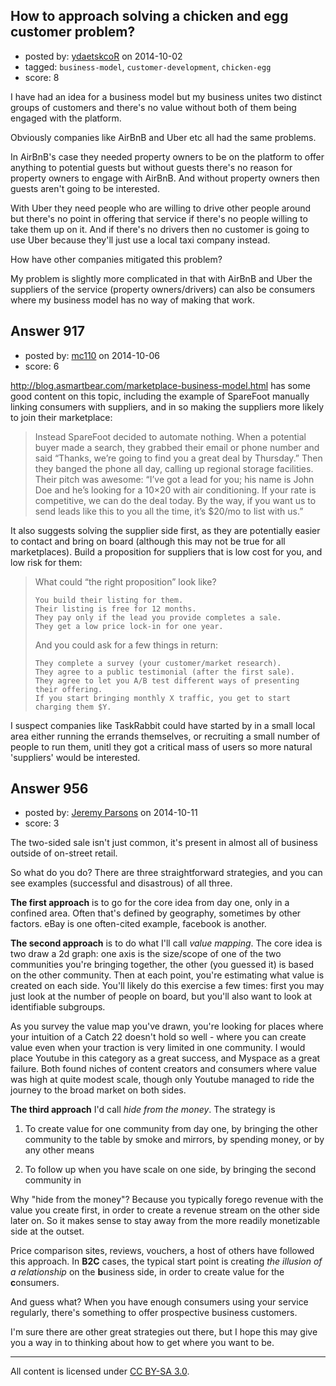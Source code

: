 ## How to approach solving a chicken and egg customer problem?

- posted by: [ydaetskcoR](https://stackexchange.com/users/2649209/ydaetskcor) on 2014-10-02
- tagged: `business-model`, `customer-development`, `chicken-egg`
- score: 8

I have had an idea for a business model but my business unites two distinct groups of customers and there's no value without both of them being engaged with the platform.

Obviously companies like AirBnB and Uber etc all had the same problems.

In AirBnB's case they needed property owners to be on the platform to offer anything to potential guests but without guests there's no reason for property owners to engage with AirBnB. And without property owners then guests aren't going to be interested.

With Uber they need people who are willing to drive other people around but there's no point in offering that service if there's no people willing to take them up on it. And if there's no drivers then no customer is going to use Uber because they'll just use a local taxi company instead.

How have other companies mitigated this problem?

My problem is slightly more complicated in that with AirBnB and Uber the suppliers of the service (property owners/drivers) can also be consumers where my business model has no way of making that work.


## Answer 917

- posted by: [mc110](https://stackexchange.com/users/4437540/mc110) on 2014-10-06
- score: 6

http://blog.asmartbear.com/marketplace-business-model.html has some good content on this topic, including the example of SpareFoot manually linking consumers with suppliers, and in so making the suppliers more likely to join their marketplace:

> Instead SpareFoot decided to automate nothing. When a potential buyer
> made a search, they grabbed their email or phone number and said
> “Thanks, we’re going to find you a great deal by Thursday.” Then they
> banged the phone all day, calling up regional storage facilities.
> Their pitch was awesome: “I’ve got a lead for you; his name is John
> Doe and he’s looking for a 10×20 with air conditioning. If your rate
> is competitive, we can do the deal today. By the way, if you want us
> to send leads like this to you all the time, it’s $20/mo to list with
> us.”

It also suggests solving the supplier side first, as they are potentially easier to contact and bring on board (although this may not be true for all marketplaces). Build a proposition for suppliers that is low cost for you, and low risk for them:

> What could “the right proposition” look like?
> 
>     You build their listing for them.
>     Their listing is free for 12 months.
>     They pay only if the lead you provide completes a sale.
>     They get a low price lock-in for one year.
> 
> And you could ask for a few things in return:
> 
>     They complete a survey (your customer/market research).
>     They agree to a public testimonial (after the first sale).
>     They agree to let you A/B test different ways of presenting their offering.
>     If you start bringing monthly X traffic, you get to start charging them $Y.

I suspect companies like TaskRabbit could have started by in a small local area either running the errands themselves, or recruiting a small number of people to run them, unitl they got a critical mass of users so more natural 'suppliers' would be interested.


## Answer 956

- posted by: [Jeremy Parsons](https://stackexchange.com/users/497810/jeremy-parsons) on 2014-10-11
- score: 3

The two-sided sale isn't just common, it's present in almost all of business outside of on-street retail.

So what do you do? There are three straightforward strategies, and you can see examples (successful and disastrous) of all three.

**The first approach** is to go for the core idea from day one, only in a confined area. Often that's defined by geography, sometimes by other factors. eBay is one often-cited example, facebook is another.

**The second approach** is to do what I'll call *value mapping*. The core idea is two draw a 2d graph: one axis is the size/scope of one of the two communities you're bringing together, the other (you guessed it) is based on the other community. Then at each point, you're estimating what value is created on each side. You'll likely do this exercise a few times: first you may just look at the number of people on board, but you'll also want to look at identifiable subgroups.

As you survey the value map you've drawn, you're looking for places where your intuition of a Catch 22 doesn't hold so well - where you can create value even when your traction is very limited in one community.  I would place Youtube in this category as a great success, and Myspace as a great failure. Both found niches of content creators and consumers where value was high at quite modest scale, though only Youtube managed to ride the journey to the broad market on both sides.

**The third approach** I'd call *hide from the money*. The strategy is 

1. To create value for one community from day one, by bringing the other community to the table by smoke and mirrors, by spending money, or by any other means

2. To follow up when you have scale on one side, by bringing the second community in

Why "hide from the money"? Because you typically forego revenue with the value you create first, in order to create a revenue stream on the other side later on. So it makes sense to stay away from the more readily monetizable side at the outset.

Price comparison sites, reviews, vouchers, a host of others have followed this approach. In **B2C** cases, the typical start point is creating *the illusion of a relationship* on the **b**usiness side, in order to create value for the **c**onsumers.  

And guess what? When you have enough consumers using your service regularly, there's something to offer prospective business customers.

I'm sure there are other great strategies out there, but I hope this may give you a way in to thinking about how to get where you want to be.



---

All content is licensed under [CC BY-SA 3.0](https://creativecommons.org/licenses/by-sa/3.0/).
